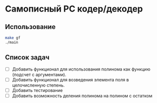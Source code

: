 
# Самописный РС кодер/декодер

## Использование

```bash
make gf
./main
```

## Список задач

- [ ] Добавить функционал для использования полинома как функцию (подсчет с аргументами).
- [ ] Добавить функционал для возведения элемента поля в целочисленную степень.
- [ ] Добавить тестирование
- [ ] Добавить возможность деления полинома на полином с остатком
